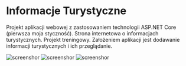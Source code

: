 # Informacje Turystyczne
Projekt aplikacji webowej z zastosowaniem technologii ASP.NET Core (pierwsza moja styczność). Strona internetowa o informacjach turystycznych. Projekt treningowy. Założeniem aplikacji jest dodawanie informacji turystycznych i ich przeglądanie.

![screenshor](/images/Screenshot_1.jpg)
![screenshor](/images/Screenshot_2.jpg)
![screenshor](/images/Screenshot_3.jpg)
